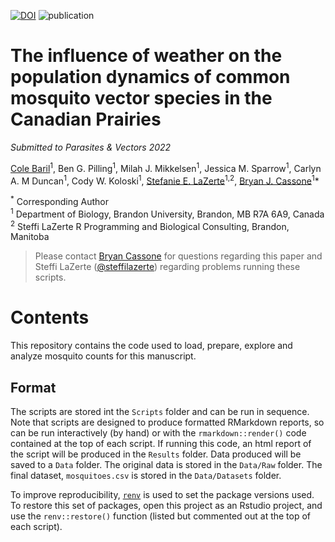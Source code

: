 [![DOI](https://zenodo.org/badge/593257800.svg)](https://zenodo.org/badge/latestdoi/593257800)
![publication](https://img.shields.io/badge/status-in%20review-orange)

# The influence of weather on the population dynamics of common mosquito vector species in the Canadian Prairies

*Submitted to Parasites & Vectors 2022*

[Cole Baril](https://colebaril.ca/cv/)<sup>1</sup>, Ben G. Pilling<sup>1</sup>, Milah J. Mikkelsen<sup>1</sup>, Jessica M. Sparrow<sup>1</sup>, Carlyn A. M Duncan<sup>1</sup>, Cody W. Koloski<sup>1</sup>, [Stefanie E. LaZerte](https://steffilazerte.ca)<sup>1,2</sup>, [Bryan J. Cassone](https://www.cassonelab.com/)<sup>1</sup>*

<sup>*</sup> Corresponding Author  
<sup>1</sup> Department of Biology, Brandon University, Brandon, MB R7A 6A9, Canada  
<sup>2</sup> Steffi LaZerte R Programming and Biological Consulting, Brandon, Manitoba  


> Please contact [Bryan Cassone](mailto:cassoneb@brandonu.ca) for questions regarding this paper and 
> Steffi LaZerte ([@steffilazerte](https://github.com/steffilazerte)) regarding 
> problems running these scripts.

# Contents

This repository contains the code used to load, prepare, explore and analyze 
mosquito counts for this manuscript.

## Format

The scripts are stored int the `Scripts` folder and can be run in sequence. 
Note that scripts are designed to produce formatted
RMarkdown reports, so can be run interactively (by hand) or with the `rmarkdown::render()` 
code contained at the top of each script. If running this code, an html report
of the script will be produced in the `Results` folder. 
Data produced will be saved to a `Data` folder. 
The original data is stored in the `Data/Raw` folder.
The final dataset, `mosquitoes.csv` is stored in the `Data/Datasets` folder.

To improve reproducibility, [`renv`](https://rstudio.github.io/renv) is used to 
set the package versions used. To restore this set of packages, open this project
as an Rstudio project, and use the `renv::restore()` function (listed but commented
out at the top of each script).

